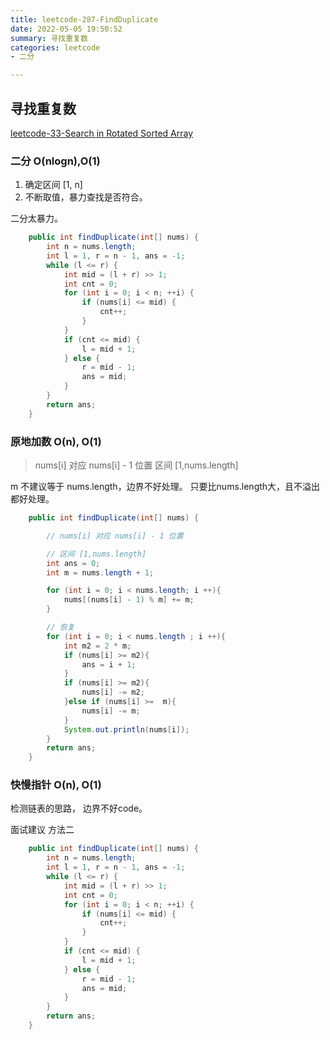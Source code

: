 ```yaml
---
title: leetcode-287-FindDuplicate
date: 2022-05-05 19:50:52
summary: 寻找重复数
categories: leetcode
- 二分

---
```

## 寻找重复数


[leetcode-33-Search in Rotated Sorted Array](https://leetcode-cn.com/problems/search-in-rotated-sorted-array/)

### 二分 O(nlogn),O(1)

1. 确定区间 [1, n]
2. 不断取值，暴力查找是否符合。

二分太暴力。

```java
    public int findDuplicate(int[] nums) {
        int n = nums.length;
        int l = 1, r = n - 1, ans = -1;
        while (l <= r) {
            int mid = (l + r) >> 1;
            int cnt = 0;
            for (int i = 0; i < n; ++i) {
                if (nums[i] <= mid) {
                    cnt++;
                }
            }
            if (cnt <= mid) {
                l = mid + 1;
            } else {
                r = mid - 1;
                ans = mid;
            }
        }
        return ans;
    }
```


### 原地加数 O(n), O(1)

> nums[i] 对应 nums[i] - 1 位置
> 区间 [1,nums.length]


m 不建议等于 nums.length，边界不好处理。
只要比nums.length大，且不溢出都好处理。

```java
    public int findDuplicate(int[] nums) {

        // nums[i] 对应 nums[i] - 1 位置

        // 区间 [1,nums.length]
        int ans = 0;
        int m = nums.length + 1;

        for (int i = 0; i < nums.length; i ++){
            nums[(nums[i] - 1) % m] += m;
        }

        // 恢复
        for (int i = 0; i < nums.length ; i ++){
            int m2 = 2 * m;
            if (nums[i] >= m2){
                ans = i + 1;
            }
            if (nums[i] >= m2){
                nums[i] -= m2;
            }else if (nums[i] >=  m){
                nums[i] -= m;
            }
            System.out.println(nums[i]);
        }
        return ans;
    }
```


###  快慢指针  O(n), O(1)

检测链表的思路， 边界不好code。

面试建议 方法二

```java
    public int findDuplicate(int[] nums) {
        int n = nums.length;
        int l = 1, r = n - 1, ans = -1;
        while (l <= r) {
            int mid = (l + r) >> 1;
            int cnt = 0;
            for (int i = 0; i < n; ++i) {
                if (nums[i] <= mid) {
                    cnt++;
                }
            }
            if (cnt <= mid) {
                l = mid + 1;
            } else {
                r = mid - 1;
                ans = mid;
            }
        }
        return ans;
    }
```